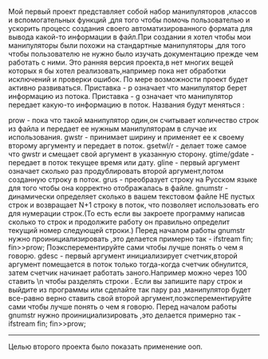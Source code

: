 Мой первый проект представляет собой набор манипуляторов ,классов и вспомогательных функций ,для того чтобы помочь пользователью и 
ускорить процесс создания своего автоматизированного формата для вывода какой-то информации в файл.При создании я хотел чтобы 
мои манипуляторы были похожи на стандартные манипуляторы ,для того чтобы пользователю не нужно было изучать документацию прежде
чем  работать с ними.
Это ранняя версия проекта,в нет многих вещей которых я бы хотел реализовать,например пока нет обработки исключений и 
проверки ошибок.
По мере возможности проект будет активно развиваться.
Приставка - p означает что манипулятор берет информацию из потока.
Приставка - g означает что манипулятор передает какую-то информацию в поток.
Названия будут меняться :

prow -  пока что такой манипулятор один,он считывает количество строк из файла и передает ее
нужным манипуляторам в случае их использования.
gwstr  - принимает ширину и применяет ее к своему второму аргументу и передает в поток.
gsetwl/r - делает тоже самое что gwstr и смещает свой аргумент в указанную сторону.
gtime/gdate - передает в поток текущее время или дату.
gline - первый аргумент означает сколько раз продублировать второй аргумент,потом созданную строку в поток.
grus - преобразует строку на Русском языке для того чтобы она корректно отображалась в файле.
gnumstr - динамически определяет  сколько в вашем текстовом файле НЕ пустых строк и возвращает N+1 строку в поток,
что позволяет использовать его для нумерации строк.(То есть если вы закроете программу написав сколько то строк и 
продолжите работу он правильно определит текущий номер следующей строки.) 
Перед началом работы gnumstr нужно проинициализировать ,это делается примерно так - ifstream fin; fin>>prow;
Поэксперементируйте сами чтобы лучше понять о чем я говорю.
gdesc - первый аргумент инициализирует счетчик,второй аргумент помещается в поток только тогда-когда счетчик обнулится,
затем счетчик начинает работать заного.Например можно через 100 ставить \n  чтобы разделять строки .
Если вы запишите пару строк и выйдите из программы или сделайте так пару раз ,манипулятор будет все-равно 
верно ставить свой второй аргумент,поэксперементируйте сами чтобы лучше понять о чем я говорю.
Перед началом работы gnumstr нужно проинициализировать ,это делается примерно так - ifstream fin; fin>>prow;
______________________________________________________________________________________________________________________________

Целью второго проекта было показать применение ооп.
